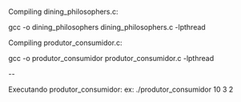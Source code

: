 Compiling dining_philosophers.c:

gcc -o dining_philosophers dining_philosophers.c -lpthread

Compiling produtor_consumidor.c:

gcc -o produtor_consumidor produtor_consumidor.c -lpthread

--

Executando produtor_consumidor:
ex: ./produtor_consumidor 10 3 2 
